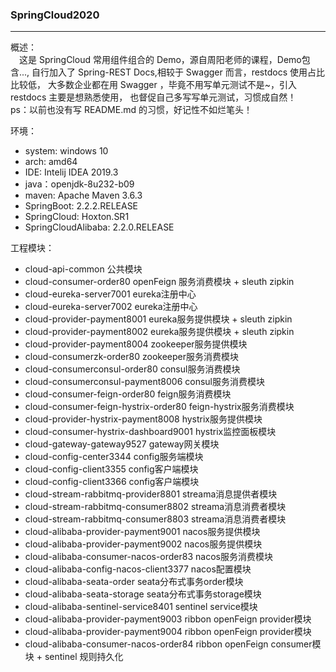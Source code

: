 ### SpringCloud2020

---
[>_>]: 这是注释

概述：  
&emsp;这是 SpringCloud 常用组件组合的 Demo，源自周阳老师的课程，Demo包含...,
自行加入了 Spring-REST Docs,相较于 Swagger 而言，restdocs 使用占比比较低，
大多数企业都在用 Swagger ，毕竟不用写单元测试不是~，引入 restdocs 主要是想熟悉使用，
也督促自己多写写单元测试，习惯成自然！  
ps：以前也没有写 README.md 的习惯，好记性不如烂笔头！


环境：
+ system: windows 10
+ arch: amd64
+ IDE: Intelij IDEA 2019.3
+ java：openjdk-8u232-b09
+ maven: Apache Maven 3.6.3
+ SpringBoot: 2.2.2.RELEASE
+ SpringCloud: Hoxton.SR1
+ SpringCloudAlibaba: 2.2.0.RELEASE


工程模块：
+ cloud-api-common 公共模块
+ cloud-consumer-order80 openFeign 服务消费模块 + sleuth zipkin
+ cloud-eureka-server7001 eureka注册中心
+ cloud-eureka-server7002 eureka注册中心
+ cloud-provider-payment8001 eureka服务提供模块 + sleuth zipkin
+ cloud-provider-payment8002 eureka服务提供模块 + sleuth zipkin
+ cloud-provider-payment8004 zookeeper服务提供模块
+ cloud-consumerzk-order80 zookeeper服务消费模块
+ cloud-consumerconsul-order80 consul服务消费模块
+ cloud-consumerconsul-payment8006 consul服务消费模块
+ cloud-consumer-feign-order80 feign服务消费模块
+ cloud-consumer-feign-hystrix-order80 feign-hystrix服务消费模块
+ cloud-provider-hystrix-payment8008 hystrix服务提供模块
+ cloud-consumer-hystrix-dashboard9001 hystrix监控面板模块
+ cloud-gateway-gateway9527 gateway网关模块
+ cloud-config-center3344 config服务端模块
+ cloud-config-client3355 config客户端模块
+ cloud-config-client3366 config客户端模块
+ cloud-stream-rabbitmq-provider8801 streama消息提供者模块
+ cloud-stream-rabbitmq-consumer8802 streama消息消费者模块
+ cloud-stream-rabbitmq-consumer8803 streama消息消费者模块
+ cloud-alibaba-provider-payment9001 nacos服务提供模块
+ cloud-alibaba-provider-payment9002 nacos服务提供模块
+ cloud-alibaba-consumer-nacos-order83 nacos服务消费模块
+ cloud-alibaba-config-nacos-client3377 nacos配置模块
+ cloud-alibaba-seata-order seata分布式事务order模块
+ cloud-alibaba-seata-storage seata分布式事务storage模块
+ cloud-alibaba-sentinel-service8401 sentinel service模块
+ cloud-alibaba-provider-payment9003 ribbon openFeign provider模块
+ cloud-alibaba-provider-payment9004 ribbon openFeign provider模块
+ cloud-alibaba-consumer-nacos-order84 ribbon openFeign consumer模块 + sentinel 规则持久化